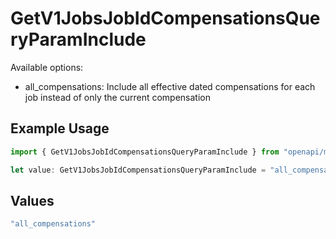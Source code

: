 # GetV1JobsJobIdCompensationsQueryParamInclude

Available options:
- all_compensations: Include all effective dated compensations for each job instead of only the current compensation

## Example Usage

```typescript
import { GetV1JobsJobIdCompensationsQueryParamInclude } from "openapi/models/operations";

let value: GetV1JobsJobIdCompensationsQueryParamInclude = "all_compensations";
```

## Values

```typescript
"all_compensations"
```